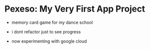 # Pexeso: My Very First App Project

- memory card game for my dance school
- i dont refactor just to see progress

- now experimenting with google cloud
